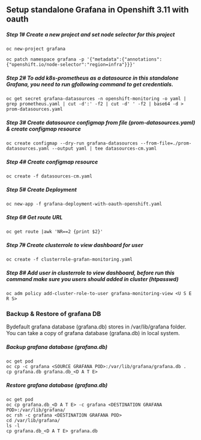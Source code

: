 ## Setup standalone Grafana in Openshift 3.11 with oauth




##### Step 1# Create a new project and set node selector for this project

```
oc new-project grafana

oc patch namespace grafana -p '{"metadata":{"annotations":{"openshift.io/node-selector":"region=infra"}}}'
```

##### Step 2# To add k8s-prometheus as a datasource in this standalone Grafana, you need to run gfollowing command to get credentials.

```
oc get secret grafana-datasources -n openshift-monitoring -o yaml | grep prometheus.yaml | cut -d':' -f2 | cut -d' ' -f2 | base64 -d > prom-datasources.yaml
```

##### Step 3# Create datasource configmap from file (prom-datasources.yaml) & create configmap resource

```oc create configmap --dry-run grafana-datasources --from-file=./prom-datasources.yaml --output yaml | tee datasources-cm.yaml```

##### Step 4# Create configmap resource

```oc create -f datasources-cm.yaml```

##### Step 5# Create Deployment

```oc new-app -f grafana-deployment-with-oauth-openshift.yaml```

##### Step 6# Get route URL

```oc get route |awk 'NR==2 {print $2}'```

##### Step 7# Create clusterrole to view dashboard for user

```oc create -f clusterrole-grafan-monitoring.yaml```

##### Step 8# Add user in clusterrole to view dashboard, before run this command make sure you users should added in cluster (htpasswd)

```oc adm policy add-cluster-role-to-user grafana-monitoring-view <U S E R S>```

### Backup & Restore of grafana DB

Bydefault grafana database (grafana.db) stores in /var/lib/grafana folder. You can take a copy of grafana database (grafana.db) in local system. 

##### Backup grafana database (grafana.db)

```
oc get pod
oc cp -c grafana <SOURCE GRAFANA POD>:/var/lib/grafana/grafana.db .
cp grafana.db grafana.db_<D A T E>
```

##### Restore grafana database (grafana.db)

```
oc get pod
oc cp grafana.db_<D A T E> -c grafana <DESTINATION GRAFANA POD>:/var/lib/grafana/
oc rsh -c grafana <DESTINATION GRAFANA POD>
cd /var/lib/grafana/
ls -l
cp grafana.db_<D A T E> grafana.db
```
